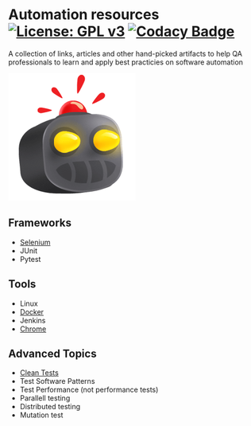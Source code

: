 # Automation resources [![License: GPL v3](https://img.shields.io/badge/License-GPLv3-blue.svg)](https://www.gnu.org/licenses/gpl-3.0) [![Codacy Badge](https://api.codacy.com/project/badge/Grade/cb911d602af6436a9fa5073616aa7815)](https://www.codacy.com/manual/edumco/automation-resources?utm_source=github.com&amp;utm_medium=referral&amp;utm_content=edumco/automation-resources&amp;utm_campaign=Badge_Grade)

A collection of links, articles and other hand-picked artifacts to help QA professionals to learn and apply best practicies on software automation

![Robot icon](https://github.com/edumco/automation-resources/raw/master/icon.png)

## Frameworks

- [Selenium](https://github.com/edumco/automation-resources/tree/master/selenium)
- JUnit
- Pytest

## Tools

- Linux
- [Docker](https://github.com/edumco/automation-resources/tree/master/docker)
- Jenkins
- [Chrome](https://github.com/edumco/automation-resources/tree/master/chrome)

## Advanced Topics

- [Clean Tests](https://github.com/edumco/automation-resources/tree/master/clean-tests)
- Test Software Patterns
- Test Performance (not performance tests)
- Parallell testing
- Distributed testing
- Mutation test
